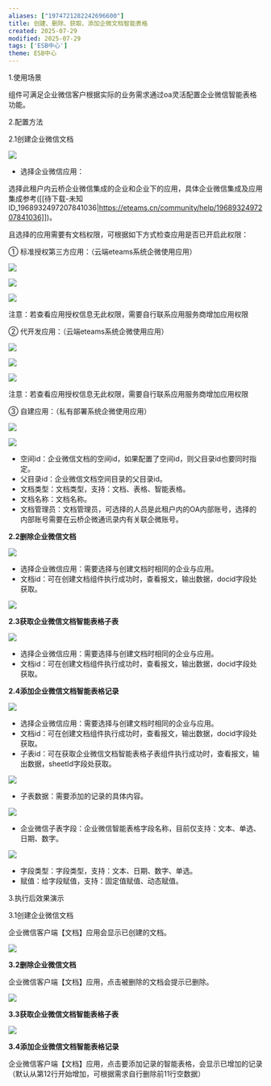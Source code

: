 ```yaml
---
aliases: ["1974721282242696600"]
title: 创建、删除、获取、添加企微文档智能表格
created: 2025-07-29
modified: 2025-07-29
tags: ['ESB中心']
theme: ESB中心
---
```


1.使用场景

组件可满足企业微信客户根据实际的业务需求通过oa灵活配置企业微信智能表格功能。

2.配置方法

2.1创建企业微信文档

![](https://myhelpdoc.oss-cn-heyuan.aliyuncs.com/mdimages/827e03145fceb00092eb4025b1667767.jpg)

- 选择企业微信应用：

选择此租户内云桥企业微信集成的企业和企业下的应用，具体企业微信集成及应用集成参考([[待下载-未知ID_1968932497207841036|https://eteams.cn/community/help/1968932497207841036]])。

且选择的应用需要有文档权限，可根据如下方式检查应用是否已开启此权限：

① 标准授权第三方应用：（云端eteams系统企微使用应用）

![](https://myhelpdoc.oss-cn-heyuan.aliyuncs.com/mdimages/78ffcf323112a806d5410a26694084d5.jpg)

![](https://myhelpdoc.oss-cn-heyuan.aliyuncs.com/mdimages/777245ed25bd62d017e9914ea4c32c51.jpg)

![](https://myhelpdoc.oss-cn-heyuan.aliyuncs.com/mdimages/8a9ce7d4f8c48b6a795dd2413fd160cf.jpg)

注意：若查看应用授权信息无此权限，需要自行联系应用服务商增加应用权限

② 代开发应用：（云端eteams系统企微使用应用）

![](https://myhelpdoc.oss-cn-heyuan.aliyuncs.com/mdimages/ad0d22898b09d52271cde1dfb06072d7.jpg)

![](https://myhelpdoc.oss-cn-heyuan.aliyuncs.com/mdimages/77a4da00cf7cdd7acfd7261c5f91407d.jpg)

![](https://myhelpdoc.oss-cn-heyuan.aliyuncs.com/mdimages/896184826aff0f02f6c94451d729cb87.jpg)

注意：若查看应用授权信息无此权限，需要自行联系应用服务商增加应用权限

③ 自建应用：（私有部署系统企微使用应用）

![](https://myhelpdoc.oss-cn-heyuan.aliyuncs.com/mdimages/32a7a6df7d1ebc22e4e51233911343f0.jpg)

![](https://myhelpdoc.oss-cn-heyuan.aliyuncs.com/mdimages/7a95e9b455cfce397ba130f6736562ae.jpg)

- 空间id：企业微信文档的空间id，如果配置了空间id，则父目录id也要同时指定。
- 父目录id：企业微信文档空间目录的父目录id。
- 文档类型：文档类型，支持：文档、表格、智能表格。
- 文档名称：文档名称。
- 文档管理员：文档管理员，可选择的人员是此租户内的OA内部账号，选择的内部账号需要在云桥企微通讯录内有关联企微账号。

**2.2删除企业微信文档**

![](https://myhelpdoc.oss-cn-heyuan.aliyuncs.com/mdimages/a67c9a23da682e7f595e8bc832e2b719.jpg)

- 选择企业微信应用：需要选择与创建文档时相同的企业与应用。
- 文档id：可在创建文档组件执行成功时，查看报文，输出数据，docid字段处获取。

![](https://myhelpdoc.oss-cn-heyuan.aliyuncs.com/mdimages/3c540576d6f019d6a3b569f29d4ae277.jpg)

**2.3获取企业微信文档智能表格子表**

![](https://myhelpdoc.oss-cn-heyuan.aliyuncs.com/mdimages/a841d9c1b90ecbacbf162b5f6db5d2de.jpg)

- 选择企业微信应用：需要选择与创建文档时相同的企业与应用。
- 文档id：可在创建文档组件执行成功时，查看报文，输出数据，docid字段处获取。

**2.4添加企业微信文档智能表格记录**

![](https://myhelpdoc.oss-cn-heyuan.aliyuncs.com/mdimages/dc40c6c4a270fdb40b5aa4cb00c9f325.jpg)

- 选择企业微信应用：需要选择与创建文档时相同的企业与应用。
- 文档id：可在创建文档组件执行成功时，查看报文，输出数据，docid字段处获取。
- 子表id：可在获取企业微信文档智能表格子表组件执行成功时，查看报文，输出数据，sheetId字段处获取。

![](https://myhelpdoc.oss-cn-heyuan.aliyuncs.com/mdimages/32d672e003942df2aa1fa4dc756eb31a.jpg)

- 子表数据：需要添加的记录的具体内容。

![](https://myhelpdoc.oss-cn-heyuan.aliyuncs.com/mdimages/49c7762200002cf9ecb8dd3987e665e7.jpg)

- 企业微信子表字段：企业微信智能表格字段名称，目前仅支持：文本、单选、日期、数字。

![](https://myhelpdoc.oss-cn-heyuan.aliyuncs.com/mdimages/b09a937f4d399d5341f07de23b78890e.jpg)

- 字段类型：字段类型，支持：文本、日期、数字、单选。
- 赋值：给字段赋值，支持：固定值赋值、动态赋值。

3.执行后效果演示

3.1创建企业微信文档

企业微信客户端【文档】应用会显示已创建的文档。

![](https://myhelpdoc.oss-cn-heyuan.aliyuncs.com/mdimages/3f90ba7e53b67f30c7e34bfb94916951.jpg)

**3.2删除企业微信文档**

企业微信客户端【文档】应用，点击被删除的文档会提示已删除。

![](https://myhelpdoc.oss-cn-heyuan.aliyuncs.com/mdimages/fbab9ce2b59759f011c232382008fe17.jpg)

**3.3获取企业微信文档智能表格子表**

![](https://myhelpdoc.oss-cn-heyuan.aliyuncs.com/mdimages/a3c2e4ac90eaf8875cdc8c1029db95fb.jpg)

**3.4添加企业微信文档智能表格记录**

企业微信客户端【文档】应用，点击要添加记录的智能表格，会显示已增加的记录（默认从第12行开始增加，可根据需求自行删除前11行空数据）


